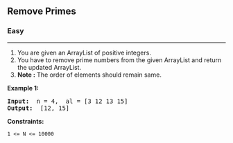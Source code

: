 ## Remove Primes

### Easy
***

1. You are given an ArrayList of positive integers.
2. You have to remove prime numbers from the given ArrayList and return the updated ArrayList.
3. **Note :** The order of elements should remain same.

**Example 1:**
<pre>
<b>Input: </b> n = 4,  al = [3 12 13 15]
<b>Output: </b> [12, 15]
</pre>

**Constraints:**
```
1 <= N <= 10000
```
